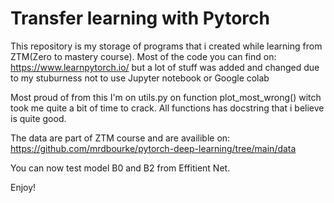 # Transfer learning with Pytorch
This repository is my storage of programs that i created while learning from ZTM(Zero to mastery course). 
Most of the code you can find on: https://www.learnpytorch.io/ but a lot of stuff was added and changed due to my stuburness not to use Jupyter notebook or Google colab

Most proud of from this I'm on utils.py  on function plot_most_wrong() witch took me quite a bit of time to crack. 
All functions has docstring that i believe is quite good. 

The data are part of ZTM course and are availible on: https://github.com/mrdbourke/pytorch-deep-learning/tree/main/data

You can now test model B0 and B2 from Effitient Net.

Enjoy!
